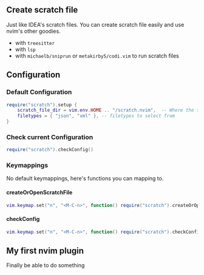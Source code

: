 ## Create scratch file

Just like IDEA's scratch files. You can create scratch file easily 
and use nvim's other goodies.

- with `treesitter`
- with `lsp`
- with `michaelb/sniprun` or `metakirby5/codi.vim` to run scratch files

## Configuration

### Default Configuration

```lua
require("scratch").setup {
	scratch_file_dir = vim.env.HOME .. "/scratch.nvim",  -- Where the scratch file will be saved
	filetypes = { "json", "xml" }, -- filetypes to select from
}
```

### Check current Configuration

```lua
require("scratch").checkConfig()
```

### Keymappings

No default keymappings, here's functions you can mapping to.

#### createOrOpenScratchFile

```lua
vim.keymap.set("n", "<M-C-n>", function() require("scratch").createOrOpenScratchFile() end)
```

#### checkConfig

```lua
vim.keymap.set("n", "<M-C-n>", function() require("scratch").checkConfig() end)
```

## My first nvim plugin

Finally be able to do something

